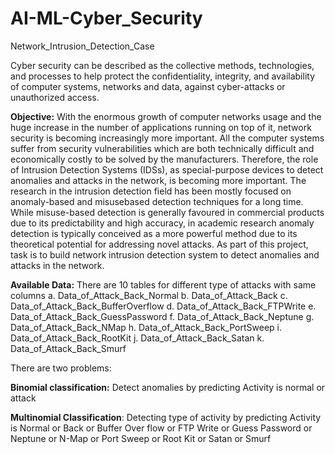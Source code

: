 # AI-ML-Cyber_Security
Network_Intrusion_Detection_Case

Cyber security can be described as the collective methods, technologies, and processes to help
protect the confidentiality, integrity, and availability of computer systems, networks and data,
against cyber-attacks or unauthorized access.

**Objective:**
With the enormous growth of computer networks usage and the huge increase in the number of
applications running on top of it, network security is becoming increasingly more important. All the
computer systems suffer from security vulnerabilities which are both technically difficult and
economically costly to be solved by the manufacturers. Therefore, the role of Intrusion Detection
Systems (IDSs), as special-purpose devices to detect anomalies and attacks in the network, is
becoming more important.
The research in the intrusion detection field has been mostly focused on anomaly-based and misusebased
detection techniques for a long time. While misuse-based detection is generally favoured in
commercial products due to its predictability and high accuracy, in academic research anomaly
detection is typically conceived as a more powerful method due to its theoretical potential for
addressing novel attacks.
As part of this project, task is to build network intrusion detection system to detect anomalies
and attacks in the network.

**Available Data:**
There are 10 tables for different type of attacks with same columns
a. Data_of_Attack_Back_Normal
b. Data_of_Attack_Back
c. Data_of_Attack_Back_BufferOverflow
d. Data_of_Attack_Back_FTPWrite
e. Data_of_Attack_Back_GuessPassword
f. Data_of_Attack_Back_Neptune
g. Data_of_Attack_Back_NMap
h. Data_of_Attack_Back_PortSweep
i. Data_of_Attack_Back_RootKit
j. Data_of_Attack_Back_Satan
k. Data_of_Attack_Back_Smurf

There are two problems:

**Binomial classification:** Detect anomalies by predicting Activity is normal or attack

**Multinomial Classification**: Detecting type of activity by predicting Activity is Normal or Back or
Buffer Over flow or FTP Write or Guess Password or Neptune or N-Map or Port Sweep or Root Kit or
Satan or Smurf

